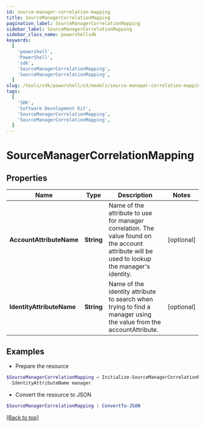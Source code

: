 ```yaml
---
id: source-manager-correlation-mapping
title: SourceManagerCorrelationMapping
pagination_label: SourceManagerCorrelationMapping
sidebar_label: SourceManagerCorrelationMapping
sidebar_class_name: powershellsdk
keywords:
  [
    'powershell',
    'PowerShell',
    'sdk',
    'SourceManagerCorrelationMapping',
    'SourceManagerCorrelationMapping',
  ]
slug: /tools/sdk/powershell/v3/models/source-manager-correlation-mapping
tags:
  [
    'SDK',
    'Software Development Kit',
    'SourceManagerCorrelationMapping',
    'SourceManagerCorrelationMapping',
  ]
---
```


# SourceManagerCorrelationMapping

## Properties

| Name | Type | Description | Notes |
| --- | --- | --- | --- |
| **AccountAttributeName** | **String** | Name of the attribute to use for manager correlation. The value found on the account attribute will be used to lookup the manager's identity. | [optional] |
| **IdentityAttributeName** | **String** | Name of the identity attribute to search when trying to find a manager using the value from the accountAttribute. | [optional] |

## Examples

- Prepare the resource

```powershell
$SourceManagerCorrelationMapping = Initialize-SourceManagerCorrelationMapping  -AccountAttributeName manager `
 -IdentityAttributeName manager
```

- Convert the resource to JSON

```powershell
$SourceManagerCorrelationMapping | ConvertTo-JSON
```

[[Back to top]](#)
